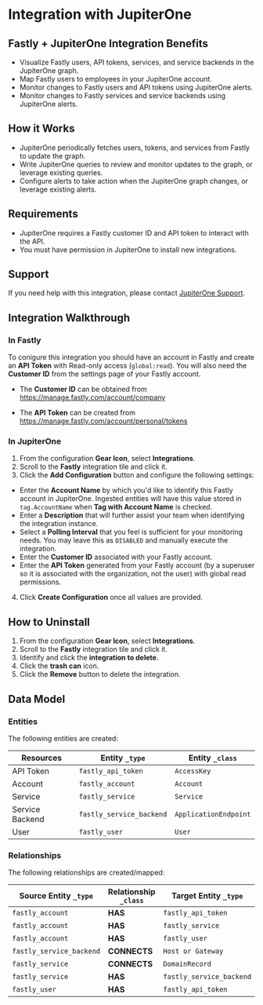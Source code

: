 # Integration with JupiterOne

## Fastly + JupiterOne Integration Benefits

- Visualize Fastly users, API tokens, services, and service backends
in the JupiterOne graph.
- Map Fastly users to employees in your JupiterOne account.
- Monitor changes to Fastly users and API tokens using JupiterOne alerts.
- Monitor changes to Fastly services and service backends using JupiterOne 
alerts.

## How it Works

- JupiterOne periodically fetches users, tokens, and services from Fastly to 
update the graph.
- Write JupiterOne queries to review and monitor updates to the graph, or leverage
 existing queries.
- Configure alerts to take action when the JupiterOne graph changes, or leverage 
existing alerts.

## Requirements

- JupiterOne requires a Fastly customer ID and API token to interact with the API.
- You must have permission in JupiterOne to install new integrations.

## Support

If you need help with this integration, please contact
[JupiterOne Support](https://support.jupiterone.io).

## Integration Walkthrough

### In Fastly

To conigure this integration you should have an account in Fastly and create 
an **API Token** with Read-only access (`global:read`). You will also need the
**Customer ID** from the settings page of your Fastly account.

- The **Customer ID** can be obtained from
  https://manage.fastly.com/account/company

- The **API Token** can be created from
  https://manage.fastly.com/account/personal/tokens

### In JupiterOne

1. From the configuration **Gear Icon**, select **Integrations**.
2. Scroll to the **Fastly** integration tile and click it.
3. Click the **Add Configuration** button and configure the following settings:
- Enter the **Account Name** by which you'd like to identify this Fastly
   account in JupiterOne. Ingested entities will have this value stored in
   `tag.AccountName` when **Tag with Account Name** is checked.
- Enter a **Description** that will further assist your team when identifying
   the integration instance.
- Select a **Polling Interval** that you feel is sufficient for your monitoring
   needs. You may leave this as `DISABLED` and manually execute the integration.
- Enter the **Customer ID** associated with your Fastly account.
- Enter the **API Token** generated from your Fastly account (by a superuser so 
it is associated with the organization, not the user) with global read 
permissions.
4. Click **Create Configuration** once all values are provided.

## How to Uninstall

1. From the configuration **Gear Icon**, select **Integrations**.
2. Scroll to the **Fastly** integration tile and click it.
3. Identify and click the **integration to delete**.
4. Click the **trash can** icon.
5. Click the **Remove** button to delete the integration.

<!-- {J1_DOCUMENTATION_MARKER_START} -->
<!--
********************************************************************************
NOTE: ALL OF THE FOLLOWING DOCUMENTATION IS GENERATED USING THE
"j1-integration document" COMMAND. DO NOT EDIT BY HAND! PLEASE SEE THE DEVELOPER
DOCUMENTATION FOR USAGE INFORMATION:

https://github.com/JupiterOne/sdk/blob/master/docs/integrations/development.md
********************************************************************************
-->

## Data Model

### Entities

The following entities are created:

| Resources       | Entity `_type`           | Entity `_class`       |
| --------------- | ------------------------ | --------------------- |
| API Token       | `fastly_api_token`       | `AccessKey`           |
| Account         | `fastly_account`         | `Account`             |
| Service         | `fastly_service`         | `Service`             |
| Service Backend | `fastly_service_backend` | `ApplicationEndpoint` |
| User            | `fastly_user`            | `User`                |

### Relationships

The following relationships are created/mapped:

| Source Entity `_type`    | Relationship `_class` | Target Entity `_type`    |
| ------------------------ | --------------------- | ------------------------ |
| `fastly_account`         | **HAS**               | `fastly_api_token`       |
| `fastly_account`         | **HAS**               | `fastly_service`         |
| `fastly_account`         | **HAS**               | `fastly_user`            |
| `fastly_service_backend` | **CONNECTS**          | `Host or Gateway`        |
| `fastly_service`         | **CONNECTS**          | `DomainRecord`           |
| `fastly_service`         | **HAS**               | `fastly_service_backend` |
| `fastly_user`            | **HAS**               | `fastly_api_token`       |

<!--
********************************************************************************
END OF GENERATED DOCUMENTATION AFTER BELOW MARKER
********************************************************************************
-->
<!-- {J1_DOCUMENTATION_MARKER_END} -->